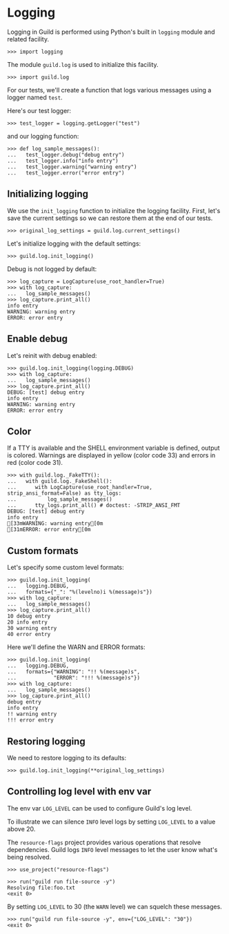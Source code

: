 # Logging

Logging in Guild is performed using Python's built in `logging` module
and related facility.

    >>> import logging

The module `guild.log` is used to initialize this facility.

    >>> import guild.log

For our tests, we'll create a function that logs various messages
using a logger named `test`.

Here's our test logger:

    >>> test_logger = logging.getLogger("test")

and our logging function:

    >>> def log_sample_messages():
    ...   test_logger.debug("debug entry")
    ...   test_logger.info("info entry")
    ...   test_logger.warning("warning entry")
    ...   test_logger.error("error entry")

## Initializing logging

We use the `init_logging` function to initialize the logging
facility. First, let's save the current settings so we can restore
them at the end of our tests.

    >>> original_log_settings = guild.log.current_settings()

Let's initialize logging with the default settings:

    >>> guild.log.init_logging()

Debug is not logged by default:

    >>> log_capture = LogCapture(use_root_handler=True)
    >>> with log_capture:
    ...   log_sample_messages()
    >>> log_capture.print_all()
    info entry
    WARNING: warning entry
    ERROR: error entry

## Enable debug

Let's reinit with debug enabled:

    >>> guild.log.init_logging(logging.DEBUG)
    >>> with log_capture:
    ...   log_sample_messages()
    >>> log_capture.print_all()
    DEBUG: [test] debug entry
    info entry
    WARNING: warning entry
    ERROR: error entry

## Color

If a TTY is available and the SHELL environment variable is defined,
output is colored. Warnings are displayed in yellow (color code 33)
and errors in red (color code 31).

    >>> with guild.log._FakeTTY():
    ...   with guild.log._FakeShell():
    ...      with LogCapture(use_root_handler=True, strip_ansi_format=False) as tty_logs:
    ...          log_sample_messages()
    ...      tty_logs.print_all() # doctest: -STRIP_ANSI_FMT
    DEBUG: [test] debug entry
    info entry
    [33mWARNING: warning entry[0m
    [31mERROR: error entry[0m

## Custom formats

Let's specify some custom level formats:

    >>> guild.log.init_logging(
    ...   logging.DEBUG,
    ...   formats={"_": "%(levelno)i %(message)s"})
    >>> with log_capture:
    ...   log_sample_messages()
    >>> log_capture.print_all()
    10 debug entry
    20 info entry
    30 warning entry
    40 error entry

Here we'll define the WARN and ERROR formats:

    >>> guild.log.init_logging(
    ...   logging.DEBUG,
    ...   formats={"WARNING": "!! %(message)s",
    ...            "ERROR": "!!! %(message)s"})
    >>> with log_capture:
    ...   log_sample_messages()
    >>> log_capture.print_all()
    debug entry
    info entry
    !! warning entry
    !!! error entry

## Restoring logging

We need to restore logging to its defaults:

    >>> guild.log.init_logging(**original_log_settings)

## Controlling log level with env var

The env var `LOG_LEVEL` can be used to configure Guild's log level.

To illustrate we can silence `INFO` level logs by setting `LOG_LEVEL`
to a value above 20.

The `resource-flags` project provides various operations that resolve
dependencies. Guild logs `INFO` level messages to let the user know
what's being resolved.

    >>> use_project("resource-flags")

    >>> run("guild run file-source -y")
    Resolving file:foo.txt
    <exit 0>

By setting `LOG_LEVEL` to 30 (the `WARN` level) we can squelch these
messages.

    >>> run("guild run file-source -y", env={"LOG_LEVEL": "30"})
    <exit 0>
